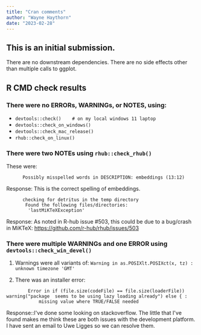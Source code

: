 ```yaml
---
title: "Cran comments"
author: "Wayne Haythorn"
date: "2023-02-28"
---
```


## This is an initial submission. 
There are no downstream dependencies.
There are no side effects other than multiple calls to ggplot.


## R CMD check results

### There were no ERRORs, WARNINGs, or NOTES, using:
  - `devtools::check()    # on my local windows 11 laptop`
  - `devtools::check_on_windows()`
  - `devtools::check_mac_release()`
  - `rhub::check_on_linux()`
  
### There were two NOTEs using `rhub::check_rhub()`
  
  These were:

```  
      Possibly misspelled words in DESCRIPTION: embeddings (13:12)
```
     
   Response: This is the correct spelling of embeddings.
    
```
      checking for detritus in the temp directory
       Found the following files/directories:
        'lastMiKTeXException' 
```
     
  Response: As noted in R-hub issue #503, this could be due to a bug/crash in MiKTeX:
        https://github.com/r-hub/rhub/issues/503

### There were multiple WARNINGs and one ERROR using `devtools::check_win_devel()`
  
  1) Warnings were all variants of:
        `Warning in as.POSIXlt.POSIXct(x, tz) : unknown timezone 'GMT'`
        
  2) There was an installer error:
  
```
        Error in if (file.size(codeFile) == file.size(loaderFile)) warning("package  seems to be using lazy loading already") else { : 
            missing value where TRUE/FALSE needed
```
        
Response::I've done some looking on stackoverflow.  The little that I've found makes me think these are both issues with the development platform.  I have sent an email to Uwe Ligges so we can resolve them.  

